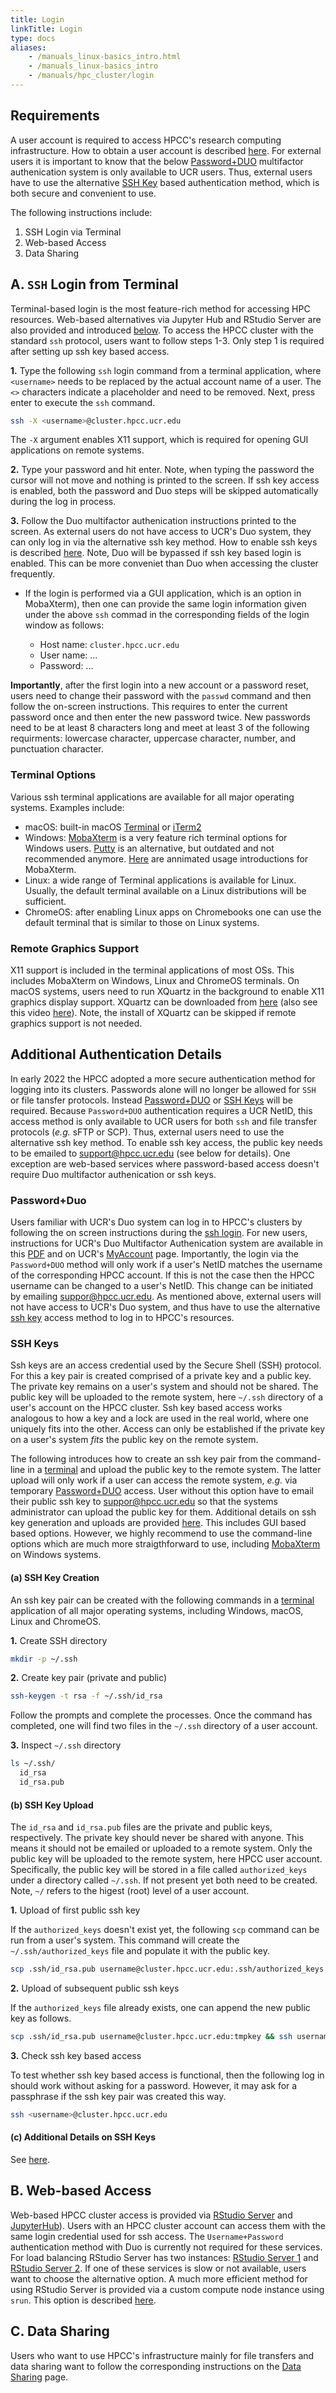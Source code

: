 ```yaml
---
title: Login
linkTitle: Login
type: docs
aliases:
    - /manuals_linux-basics_intro.html
    - /manuals_linux-basics_intro
    - /manuals/hpc_cluster/login
---
```


## Requirements

A user account is required to access HPCC's research computing infrastructure.
How to obtain a user account is described
[here](https://hpcc.ucr.edu/about/facility/access/). For external users it is
important to know that the below [Password+DUO](#passwordduo) multifactor
authenication system is only available to UCR users. Thus, external users have
to use the alternative [SSH Key](#ssh-keys) based authentication method, which
is both secure and convenient to use. 

The following instructions include:

1. SSH Login via Terminal
2. Web-based Access
3. Data Sharing

## A. `SSH` Login from Terminal

Terminal-based login is the most feature-rich method for accessing HPC
resources. Web-based alternatives via Jupyter Hub and RStudio Server are also provided 
and introduced [below](#b-web-based-access). To access the HPCC cluster with the standard
`ssh` protocol, users want to follow steps 1-3. Only step 1 is required after 
setting up ssh key based access.


__1.__ Type the following `ssh` login command from a terminal application, where `<username>` needs to be replaced by the actual account name of a user. The `<>` characters indicate a placeholder and need to be removed. Next, press enter to execute the `ssh` command.

```bash
ssh -X <username>@cluster.hpcc.ucr.edu
```

The `-X` argument enables X11 support, which is required for opening GUI applications on remote systems.

__2.__ Type your password and hit enter. Note, when typing the password the cursor will not move and nothing is printed to the screen. If ssh key access is enabled, both the password and Duo steps will be skipped automatically during the log in process.

__3.__ Follow the Duo multifactor authenication instructions printed to the screen. As external users do not have access to UCR's Duo system, they can only log in via the alternative ssh key method. How to enable ssh keys is described [here](#ssh-keys). Note, Duo will be bypassed if ssh key based login is enabled. This can be more conveniet than Duo when accessing the cluster frequently. 
    
+ If the login is performed via a GUI application, which is an option in MobaXterm),
then one can provide the same login information given under the above `ssh`
commad in the corresponding fields of the login window as follows:

    + Host name: `cluster.hpcc.ucr.edu`
    + User name: ...
    + Password: ...

__Importantly__, after the first login into a new account or a password reset,
users need to change their password with the `passwd` command and then follow
the on-screen instructions. This requires to enter the current password once
and then enter the new password twice. New passwords need to be at least 8 characters 
long and meet at least 3 of the following requirments: lowercase character, 
uppercase character, number, and punctuation character.


### Terminal Options

Various ssh terminal applications are available for all major operating systems. Examples include:

+ macOS: built-in macOS [Terminal](https://support.apple.com/guide/terminal/welcome/mac) or [iTerm2](https://iterm2.com/) 
+ Windows: [MobaXterm](http://mobaxterm.mobatek.net/) is a very feature rich terminal options for Windows users. [Putty](http://www.chiark.greenend.org.uk/~sgtatham/putty/download.html) is an alternative, but outdated and not recommended anymore. [Here](https://mobaxterm.mobatek.net/demo.html) are annimated usage introductions for MobaXterm.
+ Linux: a wide range of Terminal applications is available for Linux. Usually, the default terminal available on a Linux distributions will be sufficient. 
+ ChromeOS: after enabling Linux apps on Chromebooks one can use the default terminal that is similar to those on Linux systems. 

### Remote Graphics Support

X11 support is included in the terminal applications of most OSs. This includes MobaXterm on Windows, Linux and ChromeOS terminals. On macOS systems, users need to run XQuartz 
in the background to enable X11 graphics display support. XQuartz can be downloaded from [here](https://www.xquartz.org/) (also see this video [here](https://www.youtube.com/watch?v=uS4zTqfwSSQ)). 
Note, the install of XQuartz can be skipped if remote graphics support is not needed.
    

## Additional Authentication Details

In early 2022 the HPCC adopted a more secure authentication method for logging
into its clusters. Passwords alone will no longer be allowed for `SSH` or file
tansfer protocols. Instead [Password+DUO](#passwordduo) or [SSH
Keys](#ssh-keys) will be required. Because `Password+DUO` authentication requires
a UCR NetID, this access method is only available to UCR users for both `ssh` and
file transfer protocols (_e.g._ sFTP or SCP). Thus, external users need to use the 
alternative ssh key method. To enable ssh key access, the public key needs to be emailed to
[support@hpcc.ucr.edu](mailto:support@hpcc.ucr.edu) (see below for details).
One exception are web-based services where password-based access doesn't require
Duo multifactor authenication or ssh keys.

### Password+Duo

Users familiar with UCR's Duo system can log in to HPCC's clusters by following the
on screen instructions during the [ssh login](#log-in-via-ssh-from-terminal). For new users, instructions 
for UCR's Duo Multifactor Authenication system are available
in this [PDF](https://its.ucr.edu/sites/default/files/2018-06/Multi-Factor%20Authentication%20Handout.pdf)
and on UCR's [MyAccount](https://its.ucr.edu/blog/2020/06/11/customer-support-enhancements-myaccount)
page. Importantly, the login via the `Password+DUO` method will only work if a
user's NetID matches the username of the corresponding HPCC account. If
this is not the case then the HPCC username can be changed to a user's NetID.
This change can be initiated by emailing [suppor@hpcc.ucr.edu](mailto:support@hpcc.ucr.edu).
As mentioned above, external users will not have access to UCR's Duo system, and thus have to use
the alternative [ssh key](#ssh-keys) access method to log in to HPCC's resources.

### SSH Keys

Ssh keys are an access credential used by the Secure Shell (SSH) protocol. For this a key pair is
created comprised of a private key and a public key. The private key remains on a user's system and should 
not be shared. The public key will be uploaded to the remote system, here `~/.ssh` directory of a user's account
on the HPCC cluster. Ssh key based access works analogous to how a key and a lock are used in the real world, where 
one uniquely fits into the other. Access can only be established if the private key on a user's system _fits_ the 
public key on the remote system.

The following introduces how to create an ssh key pair from the command-line in a [terminal](#terminal) and upload the
public key to the remote system. The latter upload will only work if a user can access the remote system, 
_e.g._ via temporary [Password+DUO](#passwordduo) access. User without this option have to email their public
ssh key to [suppor@hpcc.ucr.edu](mailto:support@hpcc.ucr.edu) so that the systems administrator can upload the 
public key for them. Additional details on ssh key generation and uploads are provided [here](https://hpcc.ucr.edu/manuals/hpc_cluster/sshkeys/).
This includes GUI based based options. However, we highly recommend to use the command-line options which are
much more straigthforward to use, including [MobaXterm](https://hpcc.ucr.edu/manuals/hpc_cluster/sshkeys/sshkeys_winos/#create-ssh-keys-mobaxterm) on Windows systems. 

#### (a) SSH Key Creation

An ssh key pair can be created with the following commands in a [terminal](#terminal) application of all major
operating systems, including Windows, macOS, Linux and ChromeOS.

__1.__ Create SSH directory

```bash
mkdir -p ~/.ssh
```
__2.__ Create key pair (private and public)

```bash
ssh-keygen -t rsa -f ~/.ssh/id_rsa
```

Follow the prompts and complete the processes. Once the command has completed, one will find two files in the `~/.ssh` directory of 
a user account.

__3.__ Inspect `~/.ssh`  directory

```bash 
ls ~/.ssh/
  id_rsa
  id_rsa.pub
```

#### (b) SSH Key Upload

The `id_rsa` and `id_rsa.pub` files are the private and public keys,
respectively. The private key should never be shared with anyone. This means it
should not be emailed or uploaded to a remote system. Only the public key will
be uploaded to the remote system, here HPCC user account. Specifically, the public key will
be stored in a file called `authorized_keys` under a directory called `~/.ssh`.
If not present yet both need to be created. Note, `~/` refers to the higest (root)
level of a user account. 

__1.__ Upload of first public ssh key

If the `authorized_keys` doesn't exist yet, the following `scp` command can be run from a user's system. 
This command will create the `~/.ssh/authorized_keys` file and populate it with the public key.

```bash
scp .ssh/id_rsa.pub username@cluster.hpcc.ucr.edu:.ssh/authorized_keys
```

__2.__ Upload of subsequent public ssh keys

If the `authorized_keys` file already exists, one can append the new public key as follows.

```bash
scp .ssh/id_rsa.pub username@cluster.hpcc.ucr.edu:tmpkey && ssh username@cluster.hpcc.ucr.edu "cat tmpkey >> ~/.ssh/authorized_keys && rm tmpkey"
```

__3.__ Check ssh key based access

To test whether ssh key based access is functional, then the following log in should work without asking for a password. However,
it may ask for a passphrase if the ssh key pair was created this way. 

```bash
ssh <username>@cluster.hpcc.ucr.edu
```

#### (c) Additional Details on SSH Keys

See [here](https://hpcc.ucr.edu/manuals/hpc_cluster/sshkeys/).


## B. Web-based Access 

Web-based HPCC cluster access is provided via [RStudio Server](https://rstudio.hpcc.ucr.edu) and [JupyterHub](https://jupyter.hpcc.ucr.edu)). 
Users with an HPCC cluster account can access them with the same login credential used for ssh access. The `Username+Password` 
authentication method with Duo is currently not required for these services. For load balancing RStudio Server has two instances:
[RStudio Server 1](https://rstudio.hpcc.ucr.edu) and [RStudio Server 2](http://rstudio2.hpcc.ucr.edu). If one of these services
is slow or not available, users want to choose the alternative option. A much more efficient method for using RStudio Server is
provided via a custom compute node instance using `srun`. This option is described [here](https://hpcc.ucr.edu/manuals/linux_basics/text/#2-compute-node-instance).


## C. Data Sharing

Users who want to use HPCC's infrastructure mainly for file transfers and data sharing want to 
follow the corresponding instructions on the [Data Sharing](https://hpcc.ucr.edu/manuals/hpc_cluster/sharing/#file-transfers) page.




